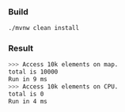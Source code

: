 ### Build 
```bash
./mvnw clean install 
```
### Result
```bash
>>> Access 10k elements on map. 
total is 10000
Run in 9 ms
>>> Access 10k elements on CPU. 
total is 0
Run in 4 ms
```